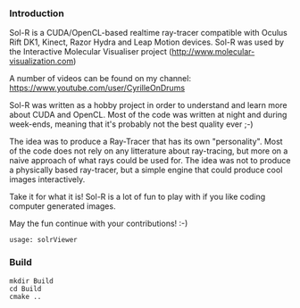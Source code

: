 ### Introduction
Sol-R is a CUDA/OpenCL-based realtime ray-tracer compatible with Oculus Rift DK1, Kinect, Razor Hydra and Leap Motion devices.
Sol-R was used by the Interactive Molecular Visualiser project (http://www.molecular-visualization.com)

A number of videos can be found on my channel: https://www.youtube.com/user/CyrilleOnDrums

Sol-R was written as a hobby project in order to understand and learn more about CUDA and OpenCL. Most of the code was written at night and during week-ends, meaning that it's probably not the best quality ever ;-)

The idea was to produce a Ray-Tracer that has its own "personality". Most of the code does not rely on any litterature about ray-tracing, but more on a naive approach of what rays could be used for. The idea was not to produce a physically based ray-tracer, but a simple engine that could produce cool images interactively.

Take it for what it is! Sol-R is a lot of fun to play with if you like coding computer generated images.

May the fun continue with your contributions! :-)

```
usage: solrViewer
```

### Build
```
mkdir Build
cd Build
cmake ..
```
